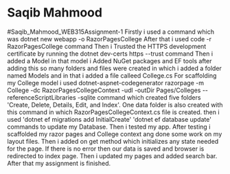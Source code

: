 # Saqib Mahmood
#Saqib_Mahmood_WEB315Assignment-1
 Firstly i used a command which was dotnet new webapp -o RazorPagesCollege
 After that i used code -r RazorPagesCollege command
 Then i Trusted the HTTPS development certificate by running the dotnet dev-certs https --trust command
Then i added a Model
in that model i Added NuGet packages and EF tools
after adding this so many folders and files were created in which i added a folder named Models and in that i added a file calleed College.cs
For scaffolding my College model i used dotnet-aspnet-codegenerator razorpage -m College -dc RazorPagesCollegeContext -udl -outDir Pages/Colleges  --referenceScriptLibraries -sqlite command which created five folders 'Create, Delete, Details, Edit, and Index'.
One data folder is also created with this command in which RazorPagesCollegeContext.cs file is created.
then i used 'dotnet ef migrations add InitialCreate' 'dotnet ef database update' commands to update my Database.
Then i tested my app.
After testing i scaffolded my razor pages and College context ang done some work on my layout files.
Then i added on get method which initializes any state needed for the page.
If there is no error then our data is saved and browser is redirected to index page.
Then i updated my pages and added search bar.
After that my assignment is finished.


